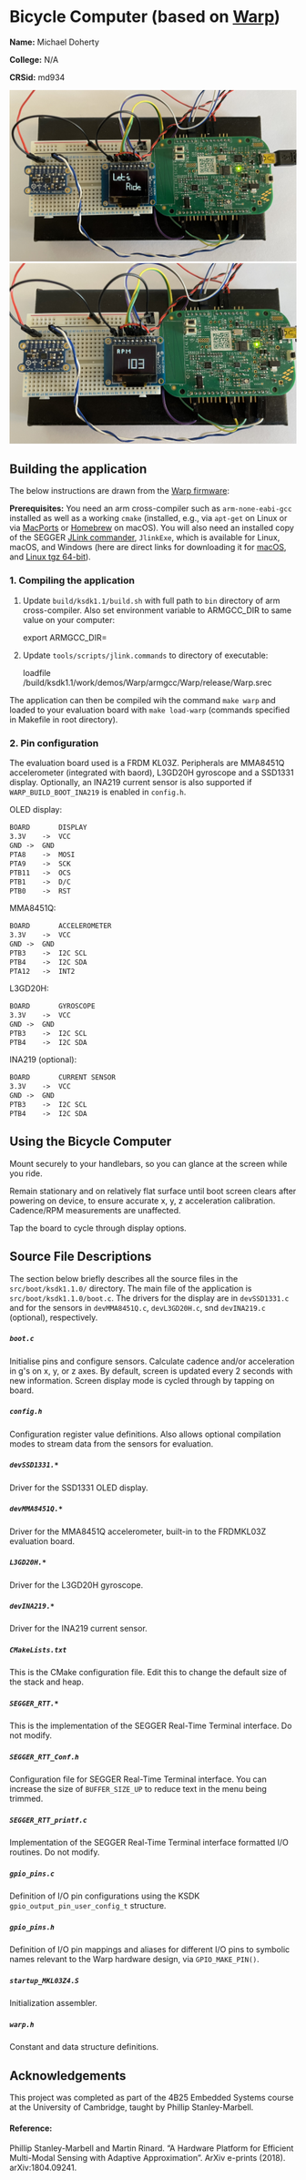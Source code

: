 # Bicycle Computer (based on [Warp](https://github.com/physical-computation/Warp-hardware))

**Name:** Michael Doherty

**College:** N/A

**CRSid:** md934

![image](./doc/letsRide.jpg)
![image](./doc/RPM.jpg)

## Building the application

The below instructions are drawn from the [Warp firmware](https://github.com/physical-computation/Warp-hardware):

**Prerequisites:** You need an arm cross-compiler such as `arm-none-eabi-gcc` installed as well as a working `cmake` (installed, e.g., via `apt-get` on Linux or via [MacPorts](https://www.macports.org) or [Homebrew](https://brew.sh) on macOS). You will also need an installed copy of the SEGGER [JLink commander](https://www.segger.com/downloads/jlink/), `JlinkExe`, which is available for Linux, macOS, and Windows (here are direct links for downloading it for [macOS](https://www.segger.com/downloads/jlink/JLink_MacOSX.pkg), and [Linux tgz 64-bit](https://www.segger.com/downloads/jlink/JLink_Linux_x86_64.tgz)).

### 1. Compiling the application

1. Update `build/ksdk1.1/build.sh` with full path to `bin` directory of arm cross-compiler. Also set environment variable to ARMGCC_DIR to same value on your computer:

    export ARMGCC_DIR=<full-path-to-arm-cross-compiler>

2. Update `tools/scripts/jlink.commands` to directory of executable:

    loadfile <full-path-to-application>/build/ksdk1.1/work/demos/Warp/armgcc/Warp/release/Warp.srec

The application can then be compiled wih the command `make warp` and loaded to your evaluation board with `make load-warp` (commands specified in Makefile in root directory).

### 2. Pin configuration
The evaluation board used is a FRDM KL03Z. Peripherals are MMA8451Q accelerometer (integrated with baord), L3GD20H gyroscope and a SSD1331 display. 
Optionally, an INA219 current sensor is also supported if `WARP_BUILD_BOOT_INA219` is enabled in `config.h`.

OLED display:
```
BOARD		DISPLAY
3.3V	->	VCC
GND	->	GND
PTA8	->	MOSI
PTA9	->	SCK
PTB11	->	OCS
PTB1	->	D/C
PTB0	->	RST
```

MMA8451Q:
```
BOARD		ACCELEROMETER
3.3V	->	VCC
GND	->	GND
PTB3	->	I2C SCL
PTB4	->	I2C SDA
PTA12	->	INT2
```

L3GD20H:
```
BOARD		GYROSCOPE
3.3V	->	VCC
GND	->	GND
PTB3	->	I2C SCL
PTB4	->	I2C SDA
```

INA219 (optional):
```
BOARD		CURRENT SENSOR
3.3V	->	VCC
GND	->	GND
PTB3	->	I2C SCL
PTB4	->	I2C SDA
```

## Using the Bicycle Computer
Mount securely to your handlebars, so you can glance at the screen while you ride.

Remain stationary and on relatively flat surface until boot screen clears after powering on device, to ensure accurate x, y, z acceleration calibration. Cadence/RPM measurements are unaffected.

Tap the board to cycle through display options.

## Source File Descriptions
The section below briefly describes all the source files in the `src/boot/ksdk1.1.0/` directory.
The main file of the application is `src/boot/ksdk1.1.0/boot.c`. 
The drivers for the display are in `devSSD1331.c` and for the sensors in `devMMA8451Q.c`, `devL3GD20H.c`, snd `devINA219.c` (optional), respectively.

##### `boot.c`
Initialise pins and configure sensors. Calculate cadence and/or acceleration in g's on x, y, or z axes. 
By default, screen is updated every 2 seconds with new information. Screen display mode is cycled through by tapping on board.

##### `config.h`
Configuration register value definitions. Also allows optional compilation modes to stream data from the sensors for evaluation.

##### `devSSD1331.*`
Driver for the SSD1331 OLED display.

##### `devMMA8451Q.*`
Driver for the MMA8451Q accelerometer, built-in to the FRDMKL03Z evaluation board.

##### `L3GD20H.*`
Driver for the L3GD20H gyroscope.

##### `devINA219.*`
Driver for the INA219 current sensor.

##### `CMakeLists.txt`
This is the CMake configuration file. Edit this to change the default size of the stack and heap.

##### `SEGGER_RTT.*`
This is the implementation of the SEGGER Real-Time Terminal interface. Do not modify.

##### `SEGGER_RTT_Conf.h`
Configuration file for SEGGER Real-Time Terminal interface. You can increase the size of `BUFFER_SIZE_UP` to reduce text in the menu being trimmed.

##### `SEGGER_RTT_printf.c`
Implementation of the SEGGER Real-Time Terminal interface formatted I/O routines. Do not modify.

##### `gpio_pins.c`
Definition of I/O pin configurations using the KSDK `gpio_output_pin_user_config_t` structure.

##### `gpio_pins.h`
Definition of I/O pin mappings and aliases for different I/O pins to symbolic names relevant to the Warp hardware design, via `GPIO_MAKE_PIN()`.

##### `startup_MKL03Z4.S`
Initialization assembler.

##### `warp.h`
Constant and data structure definitions.

## Acknowledgements
This project was completed as part of the 4B25 Embedded Systems course at the University of Cambridge, taught by Phillip Stanley-Marbell.
#### Reference:
Phillip Stanley-Marbell and Martin Rinard. “A Hardware Platform for Efficient Multi-Modal Sensing with Adaptive Approximation”. ArXiv e-prints (2018). arXiv:1804.09241.
